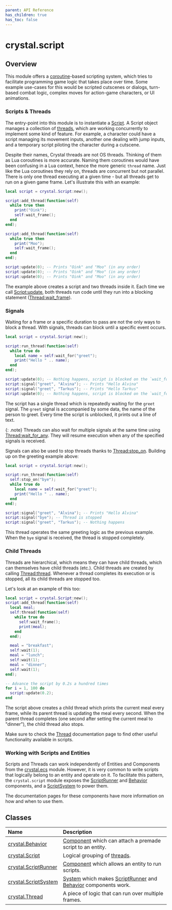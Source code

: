 ```yaml
---
parent: API Reference
has_children: true
has_toc: false
---
```


# crystal.script

## Overview

This module offers a [coroutine](https://www.lua.org/pil/9.1.html)-based scripting system, which tries to facilitate programming game logic that takes place over time. Some example use-cases for this would be scripted cutscenes or dialogs, turn-based combat logic, complex moves for action-game characters, or UI animations.

### Scripts & Threads

The entry-point into this module is to instantiate a [Script](script). A Script object manages a collection of [threads](thread), which are working concurrently to implement some kind of feature. For example, a character could have a script managing its movement inputs, another one dealing with jump inputs, and a temporary script piloting the character during a cutscene.

Despite their names, Crystal threads are not OS threads. Thinking of them as Lua coroutines is more accurate. Naming them coroutines would have been confusing in a Lua context, hence the more generic `thread` name. Just like the Lua coroutines they rely on, threads are concurrent but not parallel. There is only one thread executing at a given time - but all threads get to run on a given game frame. Let's illustrate this with an example:

```lua
local script = crystal.Script:new();

script:add_thread(function(self)
  while true then
    print("Oink");
    self:wait_frame();
  end
end);

script:add_thread(function(self)
  while true then
    print("Moo");
    self:wait_frame();
  end
end);

script:update(0); -- Prints "Oink" and "Moo" (in any order)
script:update(0); -- Prints "Oink" and "Moo" (in any order)
script:update(0); -- Prints "Oink" and "Moo" (in any order)
```

The example above creates a script and two threads inside it. Each time we call [Script:update](script_update), both threads run code until they run into a blocking statement ([Thread:wait_frame](thread_wait_frame)).

### Signals

Waiting for a frame or a specific duration to pass are not the only ways to block a thread. With signals, threads can block until a specific event occurs.

```lua
local script = crystal.Script:new();

script:run_thread(function(self)
  while true do
    local name = self:wait_for("greet");
    print("Hello " .. name);
  end
end);

script:update(0); -- Nothing happens, script is blocked on the `wait_for` statement
script:signal("greet", "Alvina"); -- Prints "Hello Alvina"
script:signal("greet", "Tarkus"); -- Prints "Hello Tarkus"
script:update(0); -- Nothing happens, script is blocked on the `wait_for` statement
```

The script has a single thread which is repeatedly waiting for the `greet` signal. The `greet` signal is accompanied by some data, the name of the person to greet. Every time the script is unblocked, it prints out a line of text.

{: .note}
Threads can also wait for multiple signals at the same time using [Thread:wait_for_any](thread_wait_for_any). They will resume execution when any of the specified signals is received.

Signals can also be used to stop threads thanks to [Thread:stop_on](thread_stop_on). Building up on the greeting example above:

```lua
local script = crystal.Script:new();

script:run_thread(function(self)
  self:stop_on("bye");
  while true do
    local name = self:wait_for("greet");
    print("Hello " .. name);
  end
end);

script:signal("greet", "Alvina"); -- Prints "Hello Alvina"
script:signal("bye"); -- Thread is stopped
script:signal("greet", "Tarkus"); -- Nothing happens
```

This thread operates the same greeting logic as the previous example. When the `bye` signal is received, the thread is stopped completely.

### Child Threads

Threads are hierarchical, which means they can have child threads, which can themselves have child threads (etc.). Child threads are created by calling [Thread:thread](thread_thread). Whenever a thread completes its execution or is stopped, all its child threads are stopped too.

Let's look at an example of this too:

```lua
local script = crystal.Script:new();
script:add_thread(function(self)
  local meal;
  self:thread(function(self)
    while true do
      self:wait_frame();
      print(meal);
    end
  end);

  meal = "breakfast";
  self:wait(1);
  meal = "lunch";
  self:wait(1);
  meal = "dinner";
  self:wait(1);
end);

-- Advance the script by 0.2s a hundred times
for i = 1, 100 do
  script:update(0.2);
end
```

The script above creates a child thread which prints the current meal every frame, while its parent thread is updating the meal every second. When the parent thread completes (one second after setting the current meal to "dinner"), the child thread also stops.

Make sure to check the [Thread](thread) documentation page to find other useful functionality available in scripts.

### Working with Scripts and Entities

Scripts and Threads can work independently of Entities and Components from the [crystal.ecs](/crystal/api/ecs) module. However, it is very common to write scripts that logically belong to an entity and operate on it. To facilitate this pattern, the `crystal.script` module exposes the [ScriptRunner](script_runner) and [Behavior](behavior) components, and a [ScriptSystem](script_system) to power them.

The documentation pages for these components have more information on how and when to use them.

## Classes

| Name                                  | Description                                                                                                           |
| :------------------------------------ | :-------------------------------------------------------------------------------------------------------------------- |
| [crystal.Behavior](behavior)          | [Component](/crystal/api/ecs/component) which can attach a premade script to an entity.                               |
| [crystal.Script](script)              | Logical grouping of [threads](thread).                                                                                |
| [crystal.ScriptRunner](script_runner) | [Component](/crystal/api/ecs/component) which allows an entity to run scripts.                                        |
| [crystal.ScriptSystem](script_system) | [System](/crystal/api/ecs/system) which makes [ScriptRunner](script_runner) and [Behavior](behavior) components work. |
| [crystal.Thread](thread)              | A piece of logic that can run over multiple frames.                                                                   |
